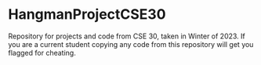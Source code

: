 # HangmanProjectCSE30
Repository for projects and code from CSE 30, taken in Winter of 2023. If you are a current student copying any code from this repository will get you flagged for cheating.
